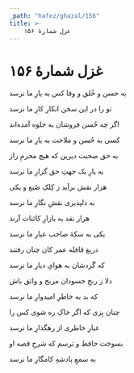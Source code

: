 ```yaml
---
_path: "hafez/ghazal/156"
title: >-
    غزل شمارهٔ ۱۵۶
---
```

# غزل شمارهٔ ۱۵۶

<div class="b" id="bn1"><div class="m1"><p>به حسن و خُلق و وفا کس به یارِ ما نرسد</p></div>
<div class="m2"><p>تو را در این سخن انکارِ کارِ ما نرسد</p></div></div>
<div class="b" id="bn2"><div class="m1"><p>اگر چه حُسن فروشان به جلوه آمده‌اند</p></div>
<div class="m2"><p>کسی به حُسن و ملاحت به یارِ ما نرسد</p></div></div>
<div class="b" id="bn3"><div class="m1"><p>به حق صحبت دیرین که هیچ محرمِ راز</p></div>
<div class="m2"><p>به یارِ یک جهتِ حق گزارِ ما نرسد</p></div></div>
<div class="b" id="bn4"><div class="m1"><p>هزار نقش برآید ز کِلکِ صُنع و یکی</p></div>
<div class="m2"><p>به دلپذیری نقشِ نگارِ ما نرسد</p></div></div>
<div class="b" id="bn5"><div class="m1"><p>هزار نقد به بازارِ کائنات آرند</p></div>
<div class="m2"><p>یکی به سکهٔ صاحب عیارِ ما نرسد</p></div></div>
<div class="b" id="bn6"><div class="m1"><p>دریغ قافله عمر کان چنان رفتند</p></div>
<div class="m2"><p>که گَردشان به هوایِ دیارِ ما نرسد</p></div></div>
<div class="b" id="bn7"><div class="m1"><p>دلا ز رنجِ حسودان مرنج و واثق باش</p></div>
<div class="m2"><p>که بد به خاطرِ امیدوارِ ما نرسد</p></div></div>
<div class="b" id="bn8"><div class="m1"><p>چنان بِزی که اگر خاکِ ره شوی کس را</p></div>
<div class="m2"><p>غبارِ خاطری از رهگذارِ ما نرسد</p></div></div>
<div class="b" id="bn9"><div class="m1"><p>بسوخت حافظ و ترسم که شرحِ قصه او</p></div>
<div class="m2"><p>به سمعِ پادشهِ کامگارِ ما نرسد</p></div></div>
